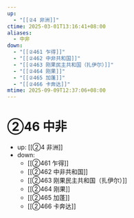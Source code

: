 ```yaml
---
up:
  - "[[②4 非洲]]"
ctime: 2025-03-01T13:16:41+08:00
aliases:
  - 中非
down:
  - "[[②461 乍得]]"
  - "[[②462 中非共和国]]"
  - "[[②463 刚果民主共和国（扎伊尔）]]"
  - "[[②464 刚果]]"
  - "[[②465 加蓬]]"
  - "[[②466 卡奔达]]"
mtime: 2025-09-09T12:37:06+08:00
---
```


# ②46 中非

- up: [[②4 非洲]]
- down:	
	- [[②461 乍得]]
	- [[②462 中非共和国]]
	- [[②463 刚果民主共和国（扎伊尔）]]
	- [[②464 刚果]]
	- [[②465 加蓬]]
	- [[②466 卡奔达]]
	
